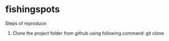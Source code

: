 # fishingspots

Steps of reproduce:
1. Clone the project folder from github using following command: git clone
